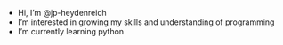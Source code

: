 -  Hi, I’m @jp-heydenreich
-  I’m interested in growing my skills and understanding of programming 
-  I’m currently learning python


<!---
jp-heydenreich/jp-heydenreich is a ✨ special ✨ repository because its `README.md` (this file) appears on your GitHub profile.
You can click the Preview link to take a look at your changes.
--->
